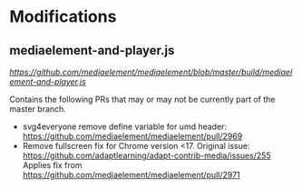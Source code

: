 # Modifications

## mediaelement-and-player.js

*https://github.com/mediaelement/mediaelement/blob/master/build/mediaelement-and-player.js*

Contains the following PRs that may or may not be currently part of the master branch.

* svg4everyone remove define variable for umd header: https://github.com/mediaelement/mediaelement/pull/2969
* Remove fullscreen fix for Chrome version <17. Original issue: https://github.com/adaptlearning/adapt-contrib-media/issues/255 Applies fix from https://github.com/mediaelement/mediaelement/pull/2971
